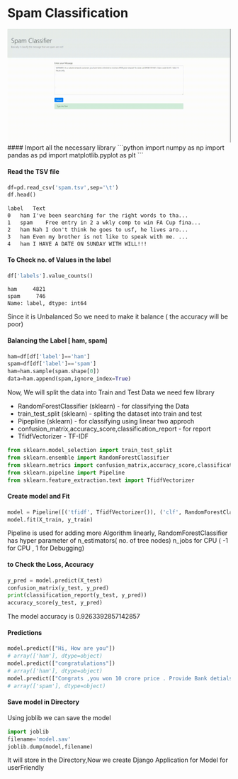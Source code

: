 # Spam Classification
<img src="screenshot.gif" alt="Recording">
#### Import all the necessary library 
```python
import numpy as np
import pandas as pd
import matplotlib.pyplot as plt
```

#### Read the TSV file 
```python
df=pd.read_csv('spam.tsv',sep='\t')
df.head()
```


    label	Text
    0	ham	I've been searching for the right words to tha...
    1	spam	Free entry in 2 a wkly comp to win FA Cup fina...
    2	ham	Nah I don't think he goes to usf, he lives aro...  
    3	ham	Even my brother is not like to speak with me. ...
    4	ham	I HAVE A DATE ON SUNDAY WITH WILL!!!

#### To Check no. of Values in the label
```python
df['labels'].value_counts()
```

    ham     4821
    spam     746
    Name: label, dtype: int64

Since it is Unbalanced So we need to make it balance ( the accuracy will be poor)

#### Balancing the Label [ ham, spam]

```python
ham=df[df['label']=='ham']
spam=df[df['label']=='spam']
ham=ham.sample(spam.shape[0])
data=ham.append(spam,ignore_index=True)
```
Now, We will split the data into Train and Test Data we need few library 

* RandomForestClassifier (sklearn) - for classifying the Data
* train_test_split (sklearn) - spliting the dataset into train and test
* Pipepline (sklearn) - for classifying using linear two approch
* confusion_matrix,accuracy_score,classification_report - for report
* TfidfVectorizer - TF-IDF 

```python
from sklearn.model_selection import train_test_split
from sklearn.ensemble import RandomForestClassifier
from sklearn.metrics import confusion_matrix,accuracy_score,classification_report
from sklearn.pipeline import Pipeline
from sklearn.feature_extraction.text import TfidfVectorizer
```

#### Create model and Fit

```python
model = Pipeline([('tfidf', TfidfVectorizer()), ('clf', RandomForestClassifier(n_estimators=1000, n_jobs=-1))])
model.fit(X_train, y_train)
```
Pipeline is used for adding more Algorithm linearly, RandomForestClassifier has hyper parameter of n_estimators( no. of tree nodes) n_jobs for CPU ( -1 for CPU , 1 for Debugging)

####  to Check the Loss, Accuracy 
```python
y_pred = model.predict(X_test)
confusion_matrix(y_test, y_pred)
print(classification_report(y_test, y_pred))
accuracy_score(y_test, y_pred)
```
The model accuracy is 0.9263392857142857 

#### Predictions
```python
model.predict(["Hi, How are you"])
# array(['ham'], dtype=object)
model.predict(["congratulations"])
# array(['ham'], dtype=object)
model.predict(["Congrats ,you won 10 crore price . Provide Bank detials for Win Cool prize"])
# array(['spam'], dtype=object)
```
#### Save model in Directory
Using joblib we can save the model
```python
import joblib
filename='model.sav'
joblib.dump(model,filename)
```
It will store in the Directory,Now we create Django Application for Model for userFriendly 
